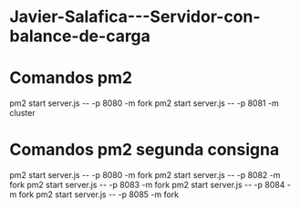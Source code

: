 # Javier-Salafica---Servidor-con-balance-de-carga

# Comandos pm2

pm2 start server.js -- -p 8080 -m fork
pm2 start server.js -- -p 8081 -m cluster

# Comandos pm2 segunda consigna

pm2 start server.js -- -p 8080 -m fork
pm2 start server.js -- -p 8082 -m fork
pm2 start server.js -- -p 8083 -m fork
pm2 start server.js -- -p 8084 -m fork
pm2 start server.js -- -p 8085 -m fork
